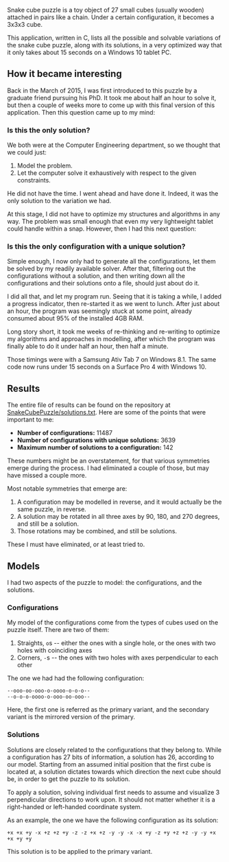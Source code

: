 Snake cube puzzle is a toy object of 27 small cubes (usually wooden) attached in pairs like a chain.
Under a certain configuration, it becomes a 3x3x3 cube.

This application, written in C, lists all the possible and solvable variations of the snake cube puzzle,
along with its solutions, in a very optimized way that it only takes about 15 seconds on a Windows 10 tablet PC.

## How it became interesting

Back in the March of 2015, I was first introduced to this puzzle by a graduate friend pursuing his PhD.
It took me about half an hour to solve it, but then a couple of weeks more to come up with this final version of this application.
Then this question came up to my mind:

### Is this the only solution?

We both were at the Computer Engineering department, so we thought that we could just:

1) Model the problem.
2) Let the computer solve it exhaustively with respect to the given constraints.

He did not have the time. I went ahead and have done it. Indeed, it was the only solution to the variation we had.

At this stage, I did not have to optimize my structures and algorithms in any way. The problem was small enough
that even my very lightweight tablet could handle within a snap. However, then I had this next question:

### Is this the only configuration with a unique solution?

Simple enough, I now only had to generate all the configurations, let them be solved by my readily available solver.
After that, filtering out the configurations without a solution, and then writing down all the configurations and their solutions
onto a file, should just about do it.

I did all that, and let my program run.
Seeing that it is taking a while, I added a progress indicator, then re-started it as we went to lunch.
After just about an hour, the program was seemingly stuck at some point, already consumed about 95% of the installed 4GB RAM.

Long story short, it took me weeks of re-thinking and re-writing to optimize my algorithms and approaches in modelling,
after which the program was finally able to do it under half an hour, then half a minute.

Those timings were with a Samsung Ativ Tab 7 on Windows 8.1.
The same code now runs under 15 seconds on a Surface Pro 4 with Windows 10.

## Results

The entire file of results can be found on the repository at [SnakeCubePuzzle/solutions.txt](https://raw.githubusercontent.com/ThoAppelsin/snake-cube-puzzle-variations/master/SnakeCubePuzzle/solutions.txt).
Here are some of the points that were important to me:

- **Number of configurations:** 11487
- **Number of configurations with unique solutions:** 3639
- **Maximum number of solutions to a configuration:** 142

These numbers might be an overstatement, for that various symmetries emerge during the process.
I had eliminated a couple of those, but may have missed a couple more.

Most notable symmetries that emerge are:

1) A configuration may be modelled in reverse, and it would actually be the same puzzle, in reverse.
2) A solution may be rotated in all three axes by 90, 180, and 270 degrees, and still be a solution.
3) Those rotations may be combined, and still be solutions.

These I must have eliminated, or at least tried to.

## Models

I had two aspects of the puzzle to model: the configurations, and the solutions.

### Configurations

My model of the configurations come from the types of cubes used on the puzzle itself.
There are two of them:

1) Straights, `o`s -- either the ones with a single hole, or the ones with two holes with coinciding axes
2) Corners, `-`s -- the ones with two holes with axes perpendicular to each other

The one we had had the following configuration:

```
--ooo-oo-ooo-o-oooo-o-o-o--
--o-o-o-oooo-o-ooo-oo-ooo--
```

Here, the first one is referred as the primary variant, and the secondary variant is the mirrored version of the primary.

### Solutions

Solutions are closely related to the configurations that they belong to.
While a configuration has 27 bits of information, a solution has 26, according to our model.
Starting from an assumed initial position that the first cube is located at, a solution dictates
towards which direction the next cube should be, in order to get the puzzle to its solution.

To apply a solution, solving individual first needs to assume and visualize 3 perpendicular directions to work upon.
It should not matter whether it is a right-handed or left-handed coordinate system.

As an example, the one we have the following configuration as its solution:

```
+x +x +y -x +z +z +y -z -z +x +z -y -y -x -x +y -z +y +z +z -y -y +x +x +y +y 
```

This solution is to be applied to the primary variant.
